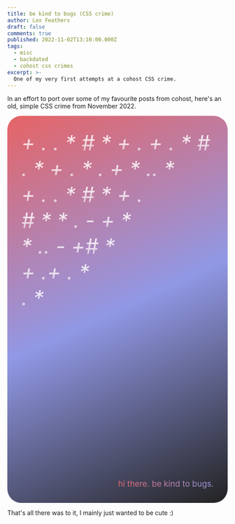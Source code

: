```yaml
---
title: be kind to bugs (CSS crime)
author: Lex Feathers
draft: false
comments: true
published: 2022-11-02T13:10:00.000Z
tags:
  - misc
  - backdated
  - cohost css crimes
excerpt: >-
  One of my very first attempts at a cohost CSS crime.
---
```


In an effort to port over some of my favourite posts from cohost, here's an old, simple CSS crime from November 2022.

<div style="border: 0px solid; border-radius: 2rem; display: flex; flex-direction: column; justify-content: flex-start; align-items: flex-start; background: linear-gradient(155deg, rgb(230, 100, 101), rgb(145, 152, 229), rgb(34, 34, 34)); padding: 2rem;">
    <p style="text-align: justify; font-size: 36pt; color: transparent; background-image: linear-gradient(rgb(255, 255, 255), rgba(255, 255, 255, 0.5)); background-clip: text; margin: 0px; align-self: flex-start; font-style: italic;">+ . . * # * + . + . * # </p>
    <p style="text-align: justify; font-size: 36pt; color: transparent; background-image: linear-gradient(rgb(255, 255, 255), rgba(255, 255, 255, 0.5)); background-clip: text; margin: 0px; align-self: flex-start; font-style: italic;"> .  * + . * . + * .. * </p>  
    <p style="text-align: justify; font-size: 36pt; color: transparent; background-image: linear-gradient(rgb(255, 255, 255), rgba(255, 255, 255, 0.5)); background-clip: text; margin: 0px; align-self: flex-start; font-style: italic;">+ . . * # * + . </p>
    <p style="text-align: justify; font-size: 36pt; color: transparent; background-image: linear-gradient(rgb(255, 255, 255), rgba(255, 255, 255, 0.5)); background-clip: text; margin: 0px; align-self: flex-start; font-style: italic;"># * * .  - + * </p>
    <p style="text-align: justify; font-size: 36pt; color: transparent; background-image: linear-gradient(rgb(255, 255, 255), rgba(255, 255, 255, 0.5)); background-clip: text; margin: 0px; align-self: flex-start; font-style: italic;">* .. - +# *  </p>
    <p style="text-align: justify; font-size: 36pt; color: transparent; background-image: linear-gradient(rgb(255, 255, 255), rgba(255, 255, 255, 0.5)); background-clip: text; margin: 0px; align-self: flex-start; font-style: italic;"> + .+ .  * </p>
    <p style="text-align: justify; font-size: 36pt; color: transparent; background-image: linear-gradient(rgb(255, 255, 255), rgba(255, 255, 255, 0.5)); background-clip: text; margin: 0px; align-self: flex-start; font-style: italic;"> .  * </p>  
    <p style="background-image: linear-gradient(45deg, rgb(230, 100, 101), rgb(145, 152, 229)); background-clip: text; color: transparent; font-size: 14pt; align-self: flex-end; margin: 24rem 0px 0px;">hi there. be kind to bugs.</p>
</div>

That's all there was to it, I mainly just wanted to be cute :)
